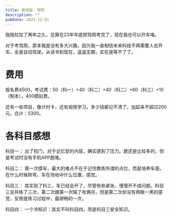 ```yaml
---
title: 新技能：驾照
description: ""
pubDate: 2023-12-01
---
```

拖拖拉拉了两年之久，总算在23年年底把驾照考完了，现在我也可以开车咯。

对于考驾照，原本我是没有多大兴趣，因为我一直相信未来科技不再需要人去开车，全是自动驾驶。从读书到现在，遥遥无期，实在是等不了了。

# 费用

报名费4500，考试费：50（科一）+40（科二）+40（科二）+60（科三）+10（制本），400模拟费。

还有一些项目，像计时卡，还有视频学习，多少钱都记不清了。加起来不超过200元，合计：5300。

# 各科目感想

科目一： 出了校门，对于记忆型的内容，确实感到了压力。题还是比较多的，但是考试时没有手机APP题难。

科目二： 第一次摸车，最大的难点不在于记住教练所谓的点位，而是培养车感。在什么时候转弯，车在场地中什么位置，感觉。

科目三： 其实到了科三，车已经会开了，尽管有些紧张，慢慢开不成问题。科目三总共练了三次，第二次跟第一次隔了有俩月，但是第二次却没有两眼一黑的感觉，反倒是练习过程中，最顺畅的一次。

科目四： 一个冷知识：其实不叫科目四，而是科目三安全知识。


